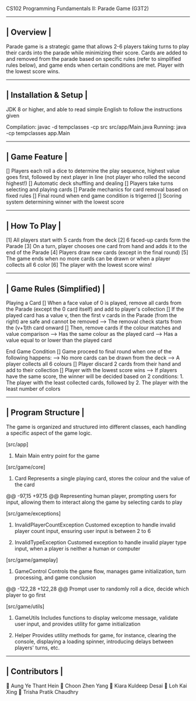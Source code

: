 CS102 Programming Fundamentals II: Parade Game (G3T2)

----------------------------------------------
|                  Overview                   |
----------------------------------------------

Parade game is a strategic game that allows 2-6 players taking turns to play their cards into the parade while minimizing their score.
Cards are added to and removed from the parade based on specific rules (refer to simplified rules below), and game ends when certain conditions are met.
Player with the lowest score wins.


----------------------------------------------
|            Installation & Setup             |
----------------------------------------------

JDK 8 or higher, and able to read simple English to follow the instructions given

Compilation: javac -d tempclasses -cp src src/app/Main.java
Running:     java -cp tempclasses app.Main


----------------------------------------------
|                 Game Feature                |
----------------------------------------------

[] Players each roll a dice to determine the play sequence, highest value goes first, followed by next player in line (not player who rolled the second highest!)
[] Automatic deck shuffling and dealing
[] Players take turns selecting and playing cards
[] Parade mechanics for card removal based on fixed rules
[] Final round when end game condition is trigerred
[] Scoring system determining winner with the lowest score


----------------------------------------------
|                 How To Play                 |
----------------------------------------------

[1] All players start with 5 cards from the deck
[2] 6 faced-up cards form the Parade
[3] On a turn, player chooses one card from hand and adds it to the end of the Parade
[4] Players draw new cards (except in the final round)
[5] The game ends when no more cards can be drawn or when a player collects all 6 color
[6] The player with the lowest score wins!


----------------------------------------------
|            Game Rules (Simplified)          |
----------------------------------------------

Playing a Card
[] When a face value of 0 is played, remove all cards from the Parade (except the 0 card itself) and add to player's collection
[] If the played card has a value v, then the first v cards in the Parade (from the right) are safe and cannot be removed
   --> The removal check starts from the (v+1)th card onward
[] Then, remove cards if the colour matches and value comparison
   --> Has the same colour as the played card
   --> Has a value equal to or lower than the played card

End Game Condition
[] Game proceed to final round when one of the following happens:
    --> No more cards can be drawn from the deck
    --> A player collects all 6 colours
[] Player discard 2 cards from their hand and add to their collection
[] Player with the lowest score wins
    --> If players have the same score, the winner will be decided based on 2 conditions:
         1. The player with the least collected cards, followed by
         2. The player with the least number of colors 


----------------------------------------------
|              Program Structure              |
----------------------------------------------

The game is organized and structured into different classes, each handling a specific aspect of the game logic.

[src/app]
1. Main
Main entry point for the game


[src/game/core]
1. Card
Represents a single playing card, stores the colour and the value of the card

@@ -97,15 +97,15 @@
Representing human player, prompting users for input, allowing them to interact along the game by selecting cards to play


[src/game/exceptions]
1. InvalidPlayerCountException
Customed exception to handle invalid player count input, ensuring user input is between 2 to 6

2. InvalidTypeException
Customed exception to handle invalid player type input, when a player is neither a human or computer


[src/game/gameplay]
1. GameControl
Controls the game flow, manages game initialization, turn processing, and game conclusion

@@ -122,28 +122,28 @@
Prompt user to randomly roll a dice, decide which player to go first


[src/game/utils]
1. GameUtils
Includes functions to display welcome message, validate user input, and provides utility for game initialization

2. Helper
Provides utility methods for game, for instance, clearing the console, displaying a loading spinner, introducing delays between players' turns, etc.


----------------------------------------------
|                Contributors                 |
----------------------------------------------

👤 Aung Ye Thant Hein
👤 Choon Zhen Yang
👤 Kiara Kuldeep Desai
👤 Loh Kai Xing
👤 Trisha Pratik Chaudhry






